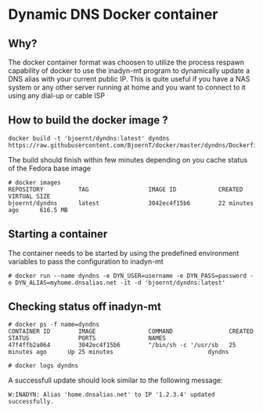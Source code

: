 # Dynamic DNS Docker container

## Why?

The docker container format was choosen to utilize the process respawn capability of docker to 
use the inadyn-mt program to dynamically update a DNS alias with your current public IP.
This is quite useful if you have a NAS system or any other server running at home and you want to connect
to it using any dial-up or cable ISP

## How to build the docker image ?

```
docker build -t 'bjoernt/dyndns:latest' dyndns https://raw.githubusercontent.com/BjoernT/docker/master/dyndns/Dockerfile
```

The build should finish within few minutes depending on you cache status of the Fedora base image

```
# docker images
REPOSITORY          TAG                 IMAGE ID            CREATED             VIRTUAL SIZE
bjoernt/dyndns      latest              3042ec4f15b6        22 minutes ago      616.5 MB
```

## Starting a container

The container needs to be started by using the predefined environment variables to pass the configuration to inadyn-mt
```
# docker run --name dyndns -e DYN_USER=username -e DYN_PASS=password -e DYN_ALIAS=myhome.dnsalias.net -it -d 'bjoernt/dyndns:latest'
```

## Checking status off inadyn-mt

```
# docker ps -f name=dyndns
CONTAINER ID        IMAGE               COMMAND                CREATED             STATUS              PORTS               NAMES
47f4ffb2a064        3042ec4f15b6        "/bin/sh -c '/usr/sb   25 minutes ago      Up 25 minutes                           dyndns
```

```
# docker logs dyndns
```

A successfull update should look similar to the following message:

```
W:INADYN: Alias 'home.dnsalias.net' to IP '1.2.3.4' updated successfully.
```

